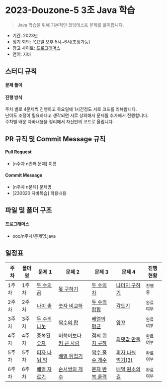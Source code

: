 # 2023-Douzone-5 3조 Java 학습

> Java 학습을 위해 기본적인 코딩테스트 문제를 풀이합니다.    

- 기간: 2023년 
- 정기 회의: 목요일 오후 5시~6시(조정가능)
- 참고 사이트: [프로그래머스](https://programmers.co.kr/learn/challenges)
- 언어: 자바

## 스터디 규칙 

#### 문제 풀이

#### 진행 방식

주차 별로 4문제씩 진행하고 목요일에 1시간정도 서로 코드를 리뷰합니다.   
난이도 조정이 필요하다고 생각되면 서로 상의해서 문제를 추가해서 진행합니다.   
주차별 배운 자바내용을 정리해서 자신만의 코드로 올립니다.   

## PR 규칙 및 Commit Message 규칙

#### Pull Request

- [n주차 n번째 문제] 이름

#### Commit Message

- [n주차 n문제] 문제명
- [230320 자바복습] 학용내용

## 파일 및 폴더 구조

#### 프로그래머스

- ooo/n주차/문제명.java

## 일정표
| **주차** | **폴더명**          | **문제 1**                                                   | **문제 2**                                                   | **문제 3**                                                   | **문제 4**                                                   | **진행 현황** |
| -------- | ------------------- | ------------------------------------------------------------ | ------------------------------------------------------------ | ------------------------------------------------------------ | ------------------------------------------------------------ | ------------- |
| 1주차    | 1주차              | [두 수의 곱](https://school.programmers.co.kr/learn/courses/30/lessons/120804) | [몫 구하기](https://school.programmers.co.kr/learn/courses/30/lessons/120805) | [두 수의 차](https://school.programmers.co.kr/learn/courses/30/lessons/120803) | [나머지 구하기](https://school.programmers.co.kr/learn/courses/30/lessons/120810) | `진행 중`   |
| 2주차    | 2주차              | [나이 출](https://school.programmers.co.kr/learn/courses/30/lessons/120820) | [숫자 비교하](https://school.programmers.co.kr/learn/courses/30/lessons/120807) | [두 수의합합](https://school.programmers.co.kr/learn/courses/30/lessons/120802) | [각도기](https://school.programmers.co.kr/learn/courses/30/lessons/120829) | `완료 여부`   |
| 3주차    | 3주차              | [두 수의 나눗](https://school.programmers.co.kr/learn/courses/30/lessons/120806) | [짝수의 합](https://school.programmers.co.kr/learn/courses/30/lessons/120831) | [배열의 평균](https://school.programmers.co.kr/learn/courses/30/lessons/120817) | [양꼬](https://school.programmers.co.kr/learn/courses/30/lessons/120830) | `완료 여부`   |
| 4주차    | 4주차              | [중복된 숫자](https://school.programmers.co.kr/learn/courses/30/lessons/120583) | [머쓱이보다 키 큰 사람](https://school.programmers.co.kr/learn/courses/30/lessons/120585) | [점의 위치 구하](https://school.programmers.co.kr/learn/courses/30/lessons/120841) | [최댓값 만들](https://school.programmers.co.kr/learn/courses/30/lessons/120847) | `완료 여부`   |
| 5주차    | 5주차              | [피자 나눠 먹](https://school.programmers.co.kr/learn/courses/30/lessons/120814) | [배열 뒤집기](https://school.programmers.co.kr/learn/courses/30/lessons/120821) | [짝수 홀수 개수](https://school.programmers.co.kr/learn/courses/30/lessons/120824) | [피자 나눠 먹기(3)](https://school.programmers.co.kr/learn/courses/30/lessons/120816) | `완료 여부`   |
| 6주차    | 6주차              | [배열 자르기](https://school.programmers.co.kr/learn/courses/30/lessons/120833) | [순서쌍의 개수](https://school.programmers.co.kr/learn/courses/30/lessons/120836) | [문자 반복 출력](https://school.programmers.co.kr/learn/courses/30/lessons/120825) | [배열 원소의 길](https://school.programmers.co.kr/learn/courses/30/lessons/120854) | `완료 여부`   |
